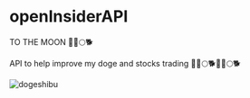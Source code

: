 # openInsiderAPI

TO THE MOON 🚀🚀🌕🐕

API to help improve my doge and stocks trading 🚀🚀🌕🐕🚀🚀🌕🐕

![dogeshibu](https://dogecoin.com/assets/img/doge.png)
